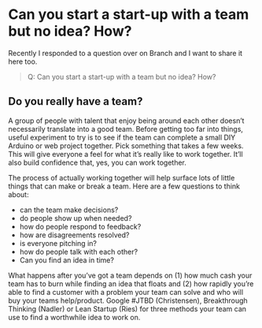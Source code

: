 Can you start a start-up with a team but no idea? How?
======================================================
Recently I responded to a question over on Branch and I want to share it here too.

> Q: Can you start a start-up with a team but no idea? How?


Do you really have a team?
--------------------------
A group of people with talent that enjoy being around each other doesn’t necessarily translate into a good team. Before getting too far into things, useful experiment to try is to see if the team can complete a small DIY Arduino or web project together. Pick something that takes a few weeks. This will give everyone a feel for what it’s really like to work together. It’ll also build confidence that, yes, you can work together.

The process of actually working together will help surface lots of little things that can make or break a team. Here are a few questions to think about:

* can the team make decisions?
* do people show up when needed?
* how do people respond to feedback?
* how are disagreements resolved?
* is everyone pitching in?
* how do people talk with each other?
* Can you find an idea in time?

What happens after you’ve got a team depends on (1) how much cash your team has to burn while finding an idea that floats and (2) how rapidly you’re able to find a customer with a problem your team can solve and who will buy your teams help/product. Google #JTBD (Christensen), Breakthrough Thinking (Nadler) or Lean Startup (Ries) for three methods your team can use to find a worthwhile idea to work on.